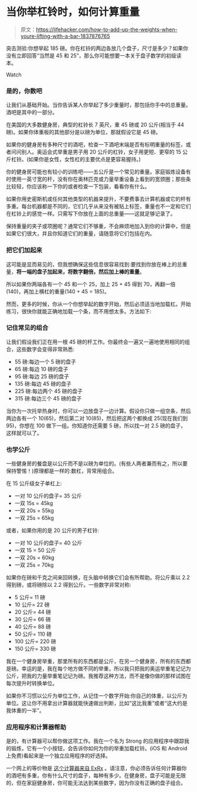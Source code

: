 # 当你举杠铃时，如何计算重量

> 原文：<https://lifehacker.com/how-to-add-up-the-weights-when-youre-lifting-with-a-bar-1837876765>

突击测验:你想举起 185 磅。你在杠铃的两边各放几个盘子，尺寸是多少？如果你没有立即回答“当然是 45 和 25”，那么你可能想要一本关于盘子数学的初级读本。

Watch

### 是的，你数吧

让我们从基础开始。当你告诉某人你举起了多少重量时，那包括你手中的总重量。酒吧是其中的一部分。

在美国的大多数健身房，典型的杠铃长 7 英尺，重 45 磅或 20 公斤(相当于 44 磅)。如果你体重板的其他部分是以磅为单位，那就假设它是 45 磅。

如果你的健身房有多种尺寸的酒吧，检查一下酒吧末端是否有标明重量的标签，或者问问别人。奥运会式举重是男子用 20 公斤的杠铃，女子用更短、更窄的 15 公斤杠铃。(如果你是女性，女性杠的主要优点是更容易握持。)

你的健身房可能也有较小的训练吧——五公斤是一个常见的重量。家庭锻炼设备有时使用一英寸宽的杆，没有你在奥林匹克或力量举重设备上看到的宽颈圈；那些条比较轻，你应该称一下你的或者检查一下包装，看看你有什么。

如果你用史密斯机或任何其他类型的机器来提升，不要费事去计算机器或它的杆有多重。每台机器都是不同的，它们几乎从来没有被贴上标签，重量也不一定和它们在杠铃上的感觉一样。只需写下你放在上面的总重量——这就足够记录了。

保持重量的夹子或项圈呢？通常它们不够重，不会麻烦地加入到你的计算中，但是如果它们很大，并且你知道它们的重量，请随意将它们包括在内。

### 把它们加起来

这可能是显而易见的，但我想确保这些信息很容易找到:要找到你放在棒上的总重量，**将一端的盘子加起来，将数字翻倍，然后加上棒的重量**。

所以如果你两端各有一个 45 和一个 25，加上 25 + 45 得到 70，再翻一倍(140)，再加上横杠的重量(140 + 45 = 185)。

然而，更多的时候，你从一个你想举起的数字开始，然后必须适当地加载杠。开始练习，很快你就能正确地加载一个条，而不用想太多。方法如下:

### 记住常见的组合

让我们假设我们正在用一根 45 磅的杆工作。你最终会一遍又一遍地使用相同的组合，这些数字会变得非常熟悉:

*   55 磅:每边一个 5 磅的盘子
*   65 磅:每边 10 磅的盘子
*   95 磅:每边 25 磅的盘子
*   135 磅:每边 45 磅的盘子
*   225 磅:每边两个 45 磅的盘子
*   315 磅:每边三个 45 磅的盘子

当你为一次托举热身时，你可以一边放盘子一边计算。假设你只做一组空条，然后两边各有一个 10(65)，然后第二对 10(85)，然后把这两个都换成 25(现在我们到 95)，你想在 100 做下一组。你知道你还需要 5 磅，所以找一对 2.5 磅的盘子，这样就可以了。

### 也学公斤

一些健身房的餐盘是以公斤而不是以磅为单位的。(有些人两者兼而有之，所以要保持警惕！)原理都是一样的:数杠，背常用组合。

在 15 公斤级女子单杠上:

*   一对 10 公斤的盘子= 35 公斤
*   一双 15s = 45kg
*   一双 20s = 55kg
*   一双 25s = 65kg

或者，如果你用的是 20 公斤的男子杠铃:

*   一对 10 公斤的盘子= 40 公斤
*   一双 15 = 50 公斤
*   一双 20s = 60kg
*   一双 25s = 70kg

如果你在磅和千克之间来回转换，在头脑中转换它们会有所帮助。将公斤乘以 2.2 得到磅，或将磅除以 2.2 得到公斤。一些数字非常对称:

*   5 公斤= 11 磅
*   10 公斤= 22 磅
*   20 公斤= 44 磅
*   30 公斤= 66 磅
*   40 公斤= 88 磅
*   50 公斤= 110 磅
*   100 公斤= 220 磅
*   150 公斤= 330 磅

我在一个健身房举重，那里所有的东西都是公斤，在另一个健身房，所有的东西都是磅。幸运的是，我在每个地方做不同的举重，所以我只把我的奥运举重笔记记为公斤，把我的力量举重笔记记为磅。我推荐这种方法，而不是像你做的那样试图在每次提升时转换单位。

如果你不习惯以公斤为单位工作，从记住一个数字开始:你自己的体重，以公斤为单位。这让你不用拿出计算器就能快速做出判断，比如“这比我重”或者“这大约是我体重的一半”。

### 应用程序和计算器帮助

是的，有计算器可以帮你做这项工作。我在一个名为 Strong 的应用程序中跟踪我的锻炼，它有一个小按钮，会告诉你如何为你的举重加载杠铃。(iOS 和 Android 上免费)看起来是一个独立应用程序的好选择。

一个网上的等价物是 [这个计算器来自 ExRx](https://exrx.net/Calculators/WeightPlate) 。请注意，你必须告诉任何计算器你的酒吧有多重，你有什么尺寸的盘子，每种有多少。在健身房，盘子可能是无限的，但在家庭健身房，你可能无法达到某些数字，因为你没有正确的盘子组合。